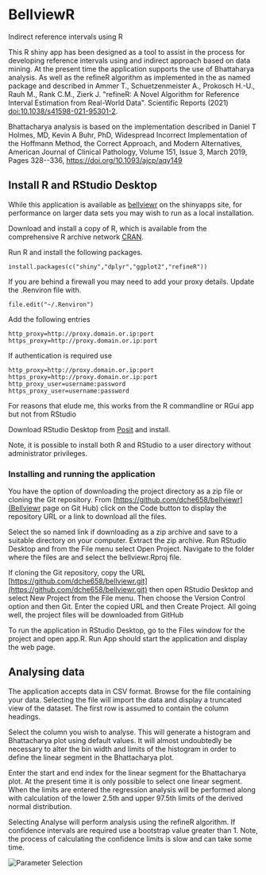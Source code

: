 # BellviewR

Indirect reference intervals using R

This R shiny app has been designed as a tool to assist in the process for
developing reference intervals using and indirect approach based on data mining.
At the present time the application supports the use of Bhattaharya analysis. As
well as the refineR algorithm as implemented in the as named package and
described in Ammer T., Schuetzenmeister A., Prokosch H.-U., Rauh M., Rank C.M.,
Zierk J. "refineR: A Novel Algorithm for Reference Interval Estimation from
Real-World Data". Scientific Reports (2021) <doi:10.1038/s41598-021-95301-2>.

Bhattacharya analysis is based on the implementation described in Daniel T
Holmes, MD, Kevin A Buhr, PhD, Widespread Incorrect Implementation of the
Hoffmann Method, the Correct Approach, and Modern Alternatives, American Journal
of Clinical Pathology, Volume 151, Issue 3, March 2019, Pages 328--336,
<https://doi.org/10.1093/ajcp/aqy149>

## Install R and RStudio Desktop

While this application is available as
[bellviewr](https://grasstree.shinyapps.io/bellviewr/) on the shinyapps site,
for performance on larger data sets you may wish to run as a local installation.

Download and install a copy of R, which is available from the comprehensive R
archive network [CRAN](https://cran.r-project.org/mirrors.html).

Run R and install the following packages.

    install.packages(c("shiny","dplyr","ggplot2","refineR"))

If you are behind a firewall you may need to add your proxy details. Update the
.Renviron file with.

    file.edit("~/.Renviron")

Add the following entries

    http_proxy=http://proxy.domain.or.ip:port
    https_proxy=http://proxy.domain.or.ip:port

If authentication is required use

    http_proxy=http://proxy.domain.or.ip:port
    https_proxy=http://proxy.domain.or.ip:port
    http_proxy_user=username:password
    https_proxy_user=username:password

For reasons that elude me, this works from the R commandline or RGui app but not
from RStudio

Download RStudio Desktop from
[Posit](https://posit.co/download/rstudio-desktop/) and install.

Note, it is possible to install both R and RStudio to a user directory without
administrator privileges.

### Installing and running the application

You have the option of downloading the project directory as a zip file or
cloning the Git repository. From [https://github.com/dche658/bellviewr](Bellviewr page on Git Hub) click on the Code button to display
the repository URL or a link to download all the files.

Select the so named link if downloading as a zip archive and save to a suitable
directory on your computer. Extract the zip archive. Run RStudio Desktop and
from the File menu select Open Project. Navigate to the folder where the files
are and select the bellviewr.Rproj file.

If cloning the Git repository, copy the URL
[https://github.com/dche658/bellviewr.git](https://github.com/dche658/bellviewr.git)
then open RStudio Desktop and select New Project from the File menu. Then choose
the Version Control option and then Git. Enter the copied URL and then Create 
Project. All going well, the project files will be downloaded from GitHub

To run the application in RStudio Desktop, go to the Files window for the project
and open app.R. Run App should start the application and display the web page.

## Analysing data

The application accepts data in CSV format. Browse for the file containing
your data. Selecting the file will import the data and display a truncated 
view of the dataset. The first row is assumed to contain the column headings.

Select the column you wish to analyse. This will generate a histogram and 
Bhattacharya plot using default values. It will almost undoubtedly be 
necessary to alter the bin width and limits of the histogram in order to 
define the linear segment in the Bhattacharya plot.

Enter the start and end index for the linear segment for the Bhattacharya plot. 
At the present time it is only possible to select one linear segment. When the
limits are entered the regression analysis will be performed along with 
calculation of the lower 2.5th and upper 97.5th limits of the derived normal
distribution.

Selecting Analyse will perform analysis using the refineR algorithm. If
confidence intervals are required use a bootstrap value greater than 1. Note, 
the process of calculating the confidence limits is slow and can take some time.

![Parameter Selection](https://chesher.id.au/portal/images/bhattacharya/parameter-selection.png)

